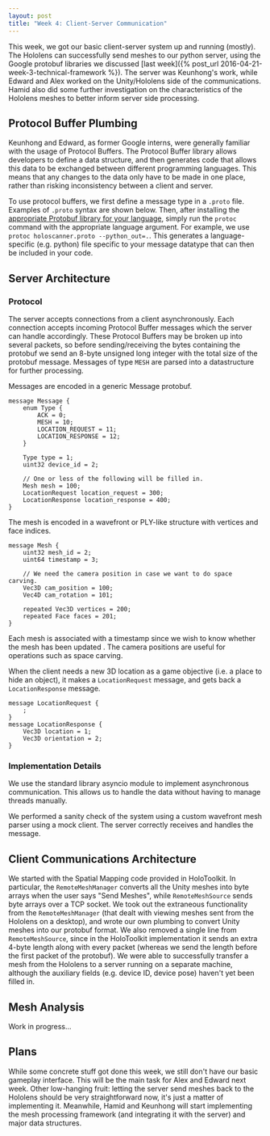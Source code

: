 ```yaml
---
layout: post
title: "Week 4: Client-Server Communication"
---
```


This week, we got our basic client-server system up and running (mostly). The Hololens can successfully send meshes to our python server, using the Google protobuf libraries we discussed [last week]({% post_url 2016-04-21-week-3-technical-framework %}). The server was Keunhong's work, while Edward and Alex worked on the Unity/Hololens side of the communications.
Hamid also did some further investigation on the characteristics of the Hololens meshes to better inform server side processing.

## Protocol Buffer Plumbing

Keunhong and Edward, as former Google interns, were generally familiar with the usage of Protocol Buffers. The Protocol Buffer library allows developers to define a
data structure, and then generates code that allows this data to be exchanged between different programming languages. This means that any changes to the data only have
to be made in one place, rather than risking inconsistency between a client and server.

To use protocol buffers, we first define a message type in a `.proto` file. Examples of `.proto` syntax are shown below. Then, after installing the [appropriate Protobuf library for your language](https://github.com/google/protobuf), simply run the `protoc` command with the appropriate language argument. For example, we use `protoc holoscanner.proto --python_out=.`. This generates a language-specific (e.g. python) file specific to your message datatype that can then be included in your code.

## Server Architecture

### Protocol

The server accepts connections from a client asynchronously. Each connection accepts incoming Protocol Buffer messages which the server can handle accordingly.
These Protocol Buffers may be broken up into several packets, so before sending/receiving the bytes containing the protobuf we send an 8-byte unsigned long integer with the total size of the protobuf message. Messages of type `MESH` are parsed into a datastructure for further processing.

Messages are encoded in a generic Message protobuf.

```
message Message {
    enum Type {
        ACK = 0;
        MESH = 10;
        LOCATION_REQUEST = 11;
        LOCATION_RESPONSE = 12;
    }

    Type type = 1;
    uint32 device_id = 2;

    // One or less of the following will be filled in.
    Mesh mesh = 100;
    LocationRequest location_request = 300;
    LocationResponse location_response = 400;
}
```

The mesh is encoded in a wavefront or PLY-like structure with vertices and face indices.

```
message Mesh {
    uint32 mesh_id = 2;
    uint64 timestamp = 3;

    // We need the camera position in case we want to do space carving.
    Vec3D cam_position = 100;
    Vec4D cam_rotation = 101;

    repeated Vec3D vertices = 200;
    repeated Face faces = 201;
}
```

Each mesh is associated with a timestamp since we wish to know whether the mesh has been updated . The camera positions are useful for operations such as space carving.

When the client needs a new 3D location as a game objective (i.e. a place to hide an object), it makes a `LocationRequest` message, and gets back a `LocationResponse` message.

```
message LocationRequest {
    ;
}
message LocationResponse {
    Vec3D location = 1;
    Vec3D orientation = 2;
}
```

### Implementation Details

We use the standard library asyncio module to implement asynchronous communication. This allows us to handle the data without having to manage threads manually.

We performed a sanity check of the system using a custom wavefront mesh parser using a mock client. The server correctly receives and handles the message.


## Client Communications Architecture

We started with the Spatial Mapping code provided in HoloToolkit. In particular, the `RemoteMeshManager` converts all the Unity meshes into byte arrays when the user says "Send Meshes", while `RemoteMeshSource` sends byte arrays over a TCP socket. We took out the extraneous functionality from the `RemoteMeshManager` (that dealt with viewing meshes sent from the Hololens on a desktop), and wrote our own plumbing to convert Unity meshes into our protobuf format. We also removed a single line from `RemoteMeshSource`, since in the HoloToolkit implementation it sends an extra 4-byte length along with every packet (whereas we send the length before the first packet of the protobuf). We were able to successfully transfer a mesh from the Hololens to a server running on a separate machine, although the auxiliary fields (e.g. device ID, device pose) haven't yet been filled in.

## Mesh Analysis

Work in progress...

## Plans
While some concrete stuff got done this week, we still don't have our basic gameplay interface. 
This will be the main task for Alex and Edward next week.
Other low-hanging fruit: letting the server send meshes back to the Hololens should be very straightforward now, it's just a matter of implementing it.
Meanwhile, Hamid and Keunhong will start implementing the mesh processing framework (and integrating it with the server) and major data structures.
